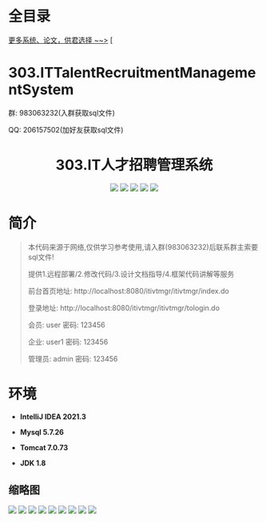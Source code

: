 # 全目录

[更多系统、论文，供君选择 ~~>](https://www.yuque.com/wisebit/blog)
[
# 303.ITTalentRecruitmentManagementSystem

<p>群: 983063232(入群获取sql文件)</p>
<p>QQ: 206157502(加好友获取sql文件)</p>

<p><h1 align="center">303.IT人才招聘管理系统</h1></p>


<p align="center">
	<img src="https://img.shields.io/badge/jdk-1.8-orange.svg"/>
    <img src="https://img.shields.io/badge/spring-5.x-lightgrey.svg"/>
    <img src="https://img.shields.io/badge/springmvc-3.x-blue.svg"/>
    <img src="https://img.shields.io/badge/jsp-3.x-blue.svg"/>
    <img src="https://img.shields.io/badge/mybatis-5.x-yellow.svg"/>
</p>

# 简介

> 本代码来源于网络,仅供学习参考使用,请入群(983063232)后联系群主索要sql文件!
>
> 提供1.远程部署/2.修改代码/3.设计文档指导/4.框架代码讲解等服务
>
> 前台首页地址: http://localhost:8080/itivtmgr/itivtmgr/index.do
>
> 登录地址: http://localhost:8080/itivtmgr/itivtmgr/tologin.do
>
> 会员: user 密码: 123456
> 
> 企业: user1 密码: 123456
>
> 管理员: admin   密码: 123456
>

# 环境

- <b>IntelliJ IDEA 2021.3</b>

- <b>Mysql 5.7.26</b>

- <b>Tomcat 7.0.73</b>

- <b>JDK 1.8</b>




## 缩略图

![](https://bitwise.oss-cn-heyuan.aliyuncs.com/2024/9/10/ede2664b-7a2e-449e-9b6a-aa4333700d6f.png)
![](https://bitwise.oss-cn-heyuan.aliyuncs.com/2024/9/10/9aa342a3-78df-49af-9d10-f061fd735f49.png)
![](https://bitwise.oss-cn-heyuan.aliyuncs.com/2024/9/10/3283d3a8-097b-4e23-81f1-887cb29e1e1f.png)
![](https://bitwise.oss-cn-heyuan.aliyuncs.com/2024/9/10/380ba4ba-ba55-49ab-8e2b-2e4d5253d4c1.png)
![](https://bitwise.oss-cn-heyuan.aliyuncs.com/2024/9/10/8ba8ff5d-1a50-4534-a1f7-2f5f74b4b063.png)
![](https://bitwise.oss-cn-heyuan.aliyuncs.com/2024/9/10/4d598c77-a2f8-44bb-a5bc-c766679f605e.png)
![](https://bitwise.oss-cn-heyuan.aliyuncs.com/2024/9/10/5966a99e-7550-42b5-82ba-0feb67afdf7b.png)
![](https://bitwise.oss-cn-heyuan.aliyuncs.com/2024/9/10/8936f495-8635-4ab2-afca-b9c3d6ac4779.png)
![](https://bitwise.oss-cn-heyuan.aliyuncs.com/2024/9/10/f2a02132-2f3a-4c75-b253-35a228ba2edc.png)





